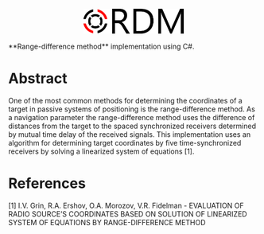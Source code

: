 <p align="center"><img width="40%" src="docs/rdm_logo_main.png" /></p>  
**Range-difference method** implementation using C#.

# Abstract
One of the most common methods for determining the coordinates of a target in passive systems of positioning is the range-difference method. As a navigation parameter the range-difference method uses the difference of distances from the target to the spaced synchronized receivers determined by mutual time delay of the received signals.
This implementation uses an algorithm for determining target coordinates by five time-synchronized receivers by solving a linearized system of equations [1].

# References
[1] I.V. Grin, R.A. Ershov, O.A. Morozov, V.R. Fidelman - EVALUATION OF RADIO SOURCE’S COORDINATES BASED ON SOLUTION OF LINEARIZED SYSTEM
OF EQUATIONS BY RANGE-DIFFERENCE METHOD
